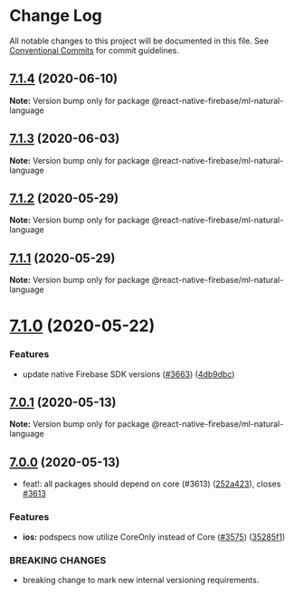 # Change Log

All notable changes to this project will be documented in this file.
See [Conventional Commits](https://conventionalcommits.org) for commit guidelines.

## [7.1.4](https://github.com/invertase/react-native-firebase/compare/@react-native-firebase/ml-natural-language@7.1.3...@react-native-firebase/ml-natural-language@7.1.4) (2020-06-10)

**Note:** Version bump only for package @react-native-firebase/ml-natural-language

## [7.1.3](https://github.com/invertase/react-native-firebase/compare/@react-native-firebase/ml-natural-language@7.1.2...@react-native-firebase/ml-natural-language@7.1.3) (2020-06-03)

**Note:** Version bump only for package @react-native-firebase/ml-natural-language

## [7.1.2](https://github.com/invertase/react-native-firebase/compare/@react-native-firebase/ml-natural-language@7.1.1...@react-native-firebase/ml-natural-language@7.1.2) (2020-05-29)

**Note:** Version bump only for package @react-native-firebase/ml-natural-language

## [7.1.1](https://github.com/invertase/react-native-firebase/compare/@react-native-firebase/ml-natural-language@7.1.0...@react-native-firebase/ml-natural-language@7.1.1) (2020-05-29)

**Note:** Version bump only for package @react-native-firebase/ml-natural-language

# [7.1.0](https://github.com/invertase/react-native-firebase/compare/@react-native-firebase/ml-natural-language@7.0.1...@react-native-firebase/ml-natural-language@7.1.0) (2020-05-22)

### Features

- update native Firebase SDK versions ([#3663](https://github.com/invertase/react-native-firebase/issues/3663)) ([4db9dbc](https://github.com/invertase/react-native-firebase/commit/4db9dbc3ec20bf96de0efad15000f00b41e4a799))

## [7.0.1](https://github.com/invertase/react-native-firebase/compare/@react-native-firebase/ml-natural-language@7.0.0...@react-native-firebase/ml-natural-language@7.0.1) (2020-05-13)

**Note:** Version bump only for package @react-native-firebase/ml-natural-language

## [7.0.0](https://github.com/invertase/react-native-firebase/compare/@react-native-firebase/ml-natural-language@7.0.0...@react-native-firebase/ml-natural-language@7.0.0) (2020-05-13)

- feat!: all packages should depend on core (#3613) ([252a423](https://github.com/invertase/react-native-firebase/commit/252a4239e98a0f2a55c4afcd2d82e4d5f97e65e9)), closes [#3613](https://github.com/invertase/react-native-firebase/issues/3613)

### Features

- **ios:** podspecs now utilize CoreOnly instead of Core ([#3575](https://github.com/invertase/react-native-firebase/issues/3575)) ([35285f1](https://github.com/invertase/react-native-firebase/commit/35285f1655b16d05e6630fc556f95cccfb707ee4))

### BREAKING CHANGES

- breaking change to mark new internal versioning requirements.
